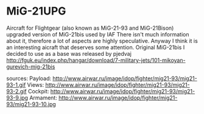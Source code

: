 # MiG-21UPG
Aircraft for Flightgear (also known as MiG-21-93 and MiG-21Bison) upgraded version of MiG-21bis used by IAF
There isn't much information about it, therefore a lot of aspects are highly speculative. Anyway I think it is an interesting aicraft that deserves some attention.
Original MiG-21bis I decided to use as a base was released by pjedvaj http://fguk.eu/index.php/hangar/download/7-military-jets/101-mikoyan-gurevich-mig-21bis

sources:
Payload: http://www.airwar.ru/image/idop/fighter/mig21-93/mig21-93-1.gif
Views: http://www.airwar.ru/image/idop/fighter/mig21-93/mig21-93-2.gif
Cockpit: http://www.airwar.ru/image/idop/fighter/mig21-93/mig21-93-9.jpg
Armament: http://www.airwar.ru/image/idop/fighter/mig21-93/mig21-93-10.jpg
